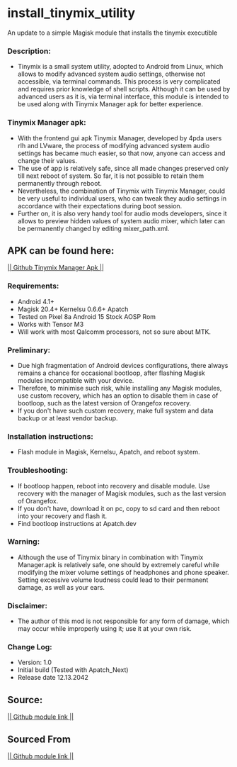 # install_tinymix_utility
An update to a simple Magisk module that installs the tinymix executible


### Description:
* Tinymix is a small system utility, adopted to Android from Linux, which allows to modify advanced system audio settings, otherwise not accessible, via terminal commands. This process is very complicated and requires prior knowledge of shell scripts. Although it can be used by advanced users as it is, via terminal interface, this module is intended to be used along with Tinymix Manager apk for better experience. 
 
### Tinymix Manager apk:
* With the frontend gui apk Tinymix Manager, developed by 4pda users rlh and LVware, the process of modifying advanced system audio settings has became much easier, so that now, anyone can access and change their values. 
* The use of app is relatively safe, since all made changes preserved only till next reboot of system. So far, it is not possible to retain them permanently through reboot. 
* Nevertheless,  the combination of Tinymix with Tinymix Manager, could be very useful to individual users, who can tweak they audio settings in accordance with their expectations during boot session. 
* Further on, it is also very handy tool for audio mods developers, since it allows to preview hidden values of system audio mixer, which later can be permanently changed by editing mixer_path.xml. 

## APK can be found here:
[|| Github Tinymix Manager Apk ||](https://github.com/Dinodva/Tinymix-Manager-Apk "Title")


### Requirements: 
* Android 4.1+
* Magisk 20.4+ Kernelsu 0.6.6+ Apatch
* Tested on Pixel 8a Android 15 Stock AOSP Rom
* Works with Tensor M3
* Will work with most Qalcomm processors, not so sure about MTK.

### Preliminary:
* Due high fragmentation of Android devices configurations, there always remains a chance for occasional bootloop, after flashing Magisk modules incompatible with your device.
* Therefore, to minimise such risk, while installing any Magisk modules, use custom recovery, which has an option to disable them in case of bootloop, such as the latest version of Orangefox recovery.
* If you don't have such custom recovery, make full system and data backup or at least vendor backup. 

### Installation instructions:
* Flash module in Magisk, Kernelsu, Apatch, and reboot system.
 
### Troubleshooting:
* If bootloop happen, reboot into recovery and disable module. Use recovery with the manager of Magisk modules, such as the last version of Orangefox. 
* If you don't have, download it on pc, copy to sd card and then reboot into your recovery and flash it.
* Find bootloop instructions at Apatch.dev  


### Warning:
* Although the use of Tinymix binary in combination with Tinymix Manager.apk is relatively safe, one should by extremely careful while modifying the mixer volume settings of headphones and phone speaker. Setting excessive volume loudness could lead to their permanent damage, as well as your ears.

### Disclaimer:
* The author of this mod is not responsible for any form of damage, which may occur while improperly using it; use it at your own risk.

### Change Log:
* Version: 1.0
* Initial build (Tested with Apatch_Next)
* Release date 12.13.2042

## Source:
[|| Github module link ||](https://github.com/JLukassen/install_tinymix_utility/ "Title")

## Sourced From
[|| Github module link ||](https://github.com/Dinodva/Tinymix-Manager-Installer-Magisk-Module "Title")
